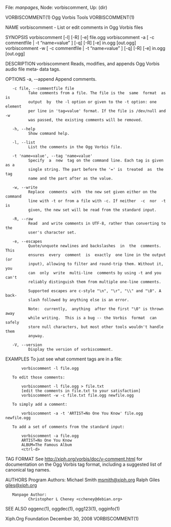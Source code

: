 File: *manpages*,  Node: vorbiscomment,  Up: (dir)

VORBISCOMMENT(1)               Ogg Vorbis Tools               VORBISCOMMENT(1)



NAME
       vorbiscomment - List or edit comments in Ogg Vorbis files


SYNOPSIS
       vorbiscomment [-l] [-R] [-e] file.ogg
       vorbiscomment  -a  [  -c commentfile | -t “name=value” ] [-q] [-R] [-e]
       in.ogg [out.ogg]
       vorbiscomment -w [ -c commentfile | -t “name=value” ]  [-q]  [-R]  [-e]
       in.ogg [out.ogg]


DESCRIPTION
       vorbiscomment  Reads, modifies, and appends Ogg Vorbis audio file meta‐
       data tags.


OPTIONS
       -a, --append
              Append comments.

       -c file, --commentfile file
              Take comments from a file. The file is the  same  format  as  is
              output  by  the -l option or given to the -t option: one element
              per line in 'tag=value' format. If the file is /dev/null and  -w
              was passed, the existing comments will be removed.

       -h, --help
              Show command help.

       -l, --list
              List the comments in the Ogg Vorbis file.

       -t 'name=value', --tag 'name=value'
              Specify  a  new  tag on the command line. Each tag is given as a
              single string. The part before the '=' is  treated  as  the  tag
              name and the part after as the value.

       -w, --write
              Replace  comments  with  the new set given either on the command
              line with -t or from a file with -c. If neither  -c  nor  -t  is
              given, the new set will be read from the standard input.

       -R, --raw
              Read  and write comments in UTF-8, rather than converting to the
              user's character set.

       -e, --escapes
              Quote/unquote newlines and backslashes  in  the  comments.  This
              ensures  every  comment  is  exactly  one line in the output (or
              input), allowing to filter and round-trip them. Without it,  you
              can  only  write  multi-line  comments by using -t and you can't
              reliably distinguish them from multiple one-line comments.

              Supported escapes are c-style "\n", "\r", "\\" and "\0". A back‐
              slash followed by anything else is an error.

              Note:  currently,  anything  after the first "\0" is thrown away
              while writing.  This is a bug -- the Vorbis  format  can  safely
              store null characters, but most other tools wouldn't handle them
              anyway.

       -V, --version
              Display the version of vorbiscomment.


EXAMPLES
       To just see what comment tags are in a file:

           vorbiscomment -l file.ogg

       To edit those comments:

           vorbiscomment -l file.ogg > file.txt
           [edit the comments in file.txt to your satisfaction]
           vorbiscomment -w -c file.txt file.ogg newfile.ogg

       To simply add a comment:

           vorbiscomment -a -t 'ARTIST=No One You Know' file.ogg newfile.ogg

       To add a set of comments from the standard input:

           vorbiscomment -a file.ogg
           ARTIST=No One You Know
           ALBUM=The Famous Album
           <ctrl-d>


TAG FORMAT
       See http://xiph.org/vorbis/doc/v-comment.html for documentation on  the
       Ogg  Vorbis  tag  format,  including  a suggested list of canonical tag
       names.


AUTHORS
       Program Authors:
              Michael Smith <msmith@xiph.org>
              Ralph Giles <giles@xiph.org>


       Manpage Author:
              Christopher L Cheney <ccheney@debian.org>


SEE ALSO
       oggenc(1), oggdec(1), ogg123(1), ogginfo(1)



Xiph.Org Foundation            December 30, 2008              VORBISCOMMENT(1)
